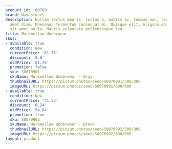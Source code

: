 ```yaml
---
product_id: '00709'
brand: Wavestones
description: Nullam lectus mauris, luctus a, mattis ac, tempus non, leo. Etiam sit
  amet diam. Maecenas fermentum consequat mi. Quisque elit. Aliquam commodo lacus
  sit amet nulla. Mauris vulputate pellentesque leo.
title: Murkmellow Underwear
skus:
- available: true
  condition: New
  currentPrice: '61.76'
  discount: '0.0'
  oldPrice: '61.76'
  promotion: false
  sku: S0070901
  skuName: Murkmellow Underwear - Gray
  thumbnailURL: https://picsum.photos/seed/S0070901/300/300
  imageURL: https://picsum.photos/seed/S0070901/600/600
- available: true
  condition: New
  currentPrice: '41.53'
  discount: '0.24'
  oldPrice: '54.84'
  promotion: true
  sku: S0070902
  skuName: Murkmellow Underwear - Brown
  thumbnailURL: https://picsum.photos/seed/S0070902/300/300
  imageURL: https://picsum.photos/seed/S0070902/600/600
layout: product
---
```


